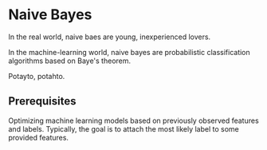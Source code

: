 # Naive Bayes
In the real world, naive baes are young, inexperienced lovers.

In the machine-learning world, naive bayes are probabilistic classification algorithms based on Baye's theorem.

Potayto, potahto.


## Prerequisites

Optimizing machine learning models based on previously observed features and labels. Typically, the goal is to attach the most likely label to some provided features.
